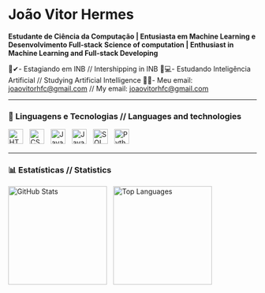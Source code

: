 # João Vitor Hermes 

**Estudante de Ciência da Computação | Entusiasta em Machine Learning e Desenvolvimento Full-stack**
**Science of computation | Enthusiast in Machine Learning and Full-stack Developing**

🦺✔- Estagiando em INB  // Intershipping in INB
🎯💻- Estudando Inteligência Artificial // Studying Artificial Intelligence 
📢📞- Meu email: joaovitorhfc@gmail.com // My email: joaovitorhfc@gmail.com

---

### 🤖 Linguagens e Tecnologias // Languages and technologies
<img align="left" alt="HTML" title="HTML" width="30px" style="padding-right: 10px;" src="https://cdn.jsdelivr.net/gh/devicons/devicon@latest/icons/html5/html5-original.svg" />
<img align="left" alt="CSS" title="CSS" width="30px" style="padding-right: 10px;" src="https://cdn.jsdelivr.net/gh/devicons/devicon@latest/icons/css3/css3-original.svg" />
<img align="left" alt="JavaScript" title="JavaScript" width="30px" style="padding-right: 10px;" src="https://cdn.jsdelivr.net/gh/devicons/devicon@latest/icons/javascript/javascript-original.svg" />
<img align="left" alt="Java" title="Java" width="30px" style="padding-right: 10px;" src="https://cdn.jsdelivr.net/gh/devicons/devicon@latest/icons/java/java-original.svg" />
<img align="left" alt="SQL" title="SQL" width="30px" style="padding-right: 10px;" src="https://cdn.jsdelivr.net/gh/devicons/devicon@latest/icons/mysql/mysql-plain-wordmark.svg" />
<img align="left" alt="Python" title="Python" width="30px" style="padding-right: 10px;" src="https://cdn.jsdelivr.net/gh/devicons/devicon@latest/icons/python/python-original.svg" />

<br/><br/>

---

### 📊 Estatísticas // Statistics

<p>
  <img align="left" alt="GitHub Stats" height="200" style="padding-right: 10px;" src="https://github-readme-stats.vercel.app/api?username=joaovitorhfc&show_icons=true&theme=tokyonight&include_all_commits=true&locale=pt-br" />
  <img align="left" alt="Top Languages" height="200" src="https://github-readme-stats.vercel.app/api/top-langs/?username=joaovitorhfc&theme=tokyonight&layout=compact&custom_title=Tecnologias&langs_count=9" />
</p>

<br/><br/>

